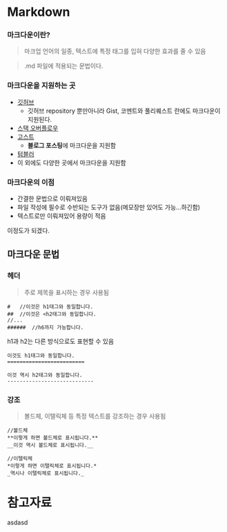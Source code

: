 # Markdown
### 마크다운이란?
> 마크업 언어의 일종, 텍스트에 특정 태그를 입혀 다양한 효과를 줄 수 있음

> .md 파일에 적용되는 문법이다.

### 마크다운을 지원하는 곳
* [깃허브](https://github.com/)
	* 깃허브 repository 뿐만아니라 Gist, 코멘트와 풀리퀘스트 란에도 마크다운이 지원된다.
* [스택 오버플로우](http://stackoverflow.com/)
* [고스트](https://ghost.org/)
	* **블로그 포스팅**에 마크다운을 지원함
* [텀블러](https://www.tumblr.com/)
* 이 외에도 다양한 곳에서 마크다운을 지원함

### 마크다운의 이점
* 간결한 문법으로 이뤄져있음
* 파일 작성에 필수로 수반되는 도구가 없음(메모장만 있어도 가능...하긴함)
* 텍스트로만 이뤄져있어 용량이 적음

이정도가 되겠다.

## 마크다운 문법
### 헤더
> 주로 제목을 표시하는 경우 사용됨

```
#	//이것은 h1태그와 동일합니다.
##	//이것은 <h2태그와 동일합니다.
//...
######	//h6까지 가능합니다.
```
h1과 h2는 다른 방식으로도 표현할 수 있음
```
이것도 h1태그와 동일합니다.
=========================

이것 역시 h2태그와 동일합니다.
----------------------------
```

### 강조
> 볼드체, 이탤릭체 등 특정 텍스트를 강조하는 경우 사용됨

```
//볼드체
**이렇게 하면 볼드체로 표시됩니다.**
__이것 역시 볼드체로 표시됩니다.__

//이탤릭체
*이렇게 하면 이탤릭체로 표시됩니다.*
_역시나 이탤릭체로 표시됩니다._
```

# 참고자료
asdasd
